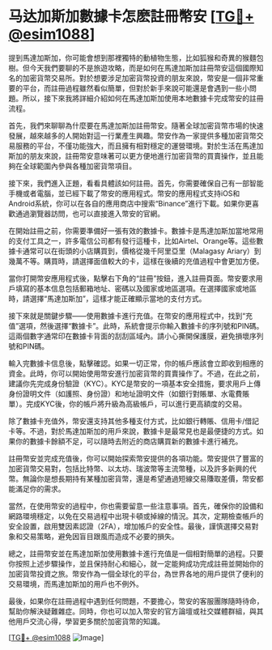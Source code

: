 # 马达加斯加數據卡怎麽註冊幣安 [[TG💪+ @esim1088](https://t.me/s/esim1088)]

提到馬達加斯加，你可能會想到那裡獨特的動植物生態，比如狐猴和奇異的猴麵包樹。但今天我們要聊的不是旅遊攻略，而是如何在馬達加斯加註冊幣安這個國際知名的加密貨幣交易所。對於想要涉足加密貨幣投資的朋友來說，幣安是一個非常重要的平台，而註冊過程雖然看似簡單，但對於新手來說可能還是會遇到一些小問題。所以，接下來我將詳細介紹如何在馬達加斯加使用本地數據卡完成幣安的註冊流程。

首先，我們來聊聊為什麼要在馬達加斯加註冊幣安。隨著全球加密貨幣市場的快速發展，越來越多的人開始對這一行業產生興趣。幣安作為一家提供多種加密貨幣交易服務的平台，不僅功能強大，而且擁有相對穩定的運營環境。對於生活在馬達加斯加的朋友來說，註冊幣安意味著可以更方便地進行加密貨幣的買賣操作，並且能夠在全球範圍內參與各種加密貨幣項目。

接下來，我們進入正題，看看具體該如何註冊。首先，你需要確保自己有一部智能手機或者電腦，並已經下載了幣安的應用程式。幣安的應用程式支持iOS和Android系統，你可以在各自的應用商店中搜索“Binance”進行下載。如果你更喜歡通過瀏覽器訪問，也可以直接進入幣安的官網。

在開始註冊之前，你需要準備好一張有效的數據卡。數據卡是馬達加斯加當地常用的支付工具之一，許多電信公司都有發行這種卡，比如Airtel、Orange等。這些數據卡通常可以在街頭的小店購買到，價格從幾千阿里亞里（Malagasy Ariary）到幾萬不等。購買時，請選擇面值較大的卡，這樣在後續的充值過程中會更加方便。

當你打開幣安應用程式後，點擊右下角的“註冊”按鈕，進入註冊頁面。幣安要求用戶填寫的基本信息包括郵箱地址、密碼以及國家或地區選項。在選擇國家或地區時，請選擇“馬達加斯加”，這樣才能正確顯示當地的支付方式。

接下來就是關鍵步驟——使用數據卡進行充值。在幣安的應用程式中，找到“充值”選項，然後選擇“數據卡”。此時，系統會提示你輸入數據卡的序列號和PIN碼。這兩個數字通常印在數據卡背面的刮刮區域內。請小心撕開保護膜，避免損壞序列號和PIN碼。

輸入完數據卡信息後，點擊確認。如果一切正常，你的帳戶應該會立即收到相應的資金。此時，你可以開始使用幣安進行加密貨幣的買賣操作了。不過，在此之前，建議你先完成身份驗證（KYC）。KYC是幣安的一項基本安全措施，要求用戶上傳身份證明文件（如護照、身份證）和地址證明文件（如銀行對賬單、水電費賬單）。完成KYC後，你的帳戶將升級為高級帳戶，可以進行更高額度的交易。

除了數據卡充值外，幣安還支持其他多種支付方式，比如銀行轉賬、信用卡/借記卡等。不過，對於馬達加斯加的用戶來說，數據卡是最常見也是最便捷的方式。如果你的數據卡餘額不足，可以隨時去附近的商店購買新的數據卡進行補充。

註冊幣安並完成充值後，你可以開始探索幣安提供的各項功能。幣安提供了豐富的加密貨幣交易對，包括比特幣、以太坊、瑞波幣等主流幣種，以及許多新興的代幣。無論你是想長期持有某種加密貨幣，還是希望通過短線交易賺取差價，幣安都能滿足你的需求。

當然，在使用幣安的過程中，你也需要留意一些注意事項。首先，確保你的設備和網路環境穩定，以免在交易過程中出現卡頓或掉線的情況。其次，定期檢查帳戶的安全設置，啟用雙因素認證（2FA），增加帳戶的安全性。最後，謹慎選擇交易對象和交易策略，避免因盲目跟風而造成不必要的損失。

總之，註冊幣安並在馬達加斯加使用數據卡進行充值是一個相對簡單的過程。只要你按照上述步驟操作，並且保持耐心和細心，就一定能夠成功完成註冊並開始你的加密貨幣投資之旅。幣安作為一個全球化的平台，為世界各地的用戶提供了便利的交易環境，而馬達加斯加的用戶也不例外。

最後，如果你在註冊過程中遇到任何問題，不要擔心，幣安的客服團隊隨時待命，幫助你解決疑難雜症。同時，你也可以加入幣安的官方論壇或社交媒體群組，與其他用戶交流心得，學習更多關於加密貨幣的知識。

[[TG💪+ @esim1088](https://t.me/s/esim1088) ![Image](https://i.postimg.cc/4NQfJmqS/Snipaste-2025-05-13-00-14-12.png)]
